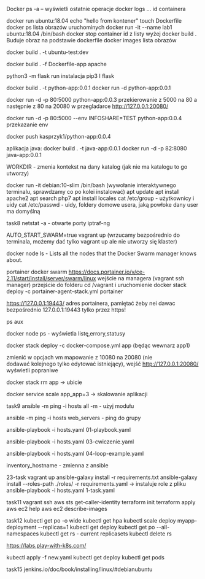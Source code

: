 Docker ps -a – wyświetli ostatnie operacje
docker logs … id containera

docker run ubuntu:18.04 echo "hello from kontener"
touch Dockerfile
docker ps lista obrazów uruchominych
docker run -it --name lab1 ubuntu:18.04 /bin/bash
docker stop container id z listy wyżej
docker build . Buduje obraz na podstawie dockerfile
docker images lista obrazów

docker build . -t ubuntu-test:dev

docker build . -f Dockerfile-app apache


python3 -m flask run
instalacja pip3 I flask


docker build . -t python-app:0.0.1
docker run -d python-app:0.0.1

docker run -d -p 80:5000 python-app:0.0.3
przekierowanie z 5000 na 80 a następnie z 80 na 20080
w przegladarce http://127.0.0.1:20080/

docker run -d -p 80:5000 --env INFOSHARE=TEST python-app:0.0.4
przekazanie env

docker push kasprzyk1/python-app:0.0.4


aplikacja java:
docker build . -t java-app:0.0.1
docker run -d -p 82:8080 java-app:0.0.1

WORKDIR - zmenia kontekst na dany katalog (jak nie ma katalogu to go utworzy)


docker run -it debian:10-slim /bin/bash    (wywołanie interaktywnego terminalu, sprawdzamy co po kolei instalować)
apt update
apt install apache2
apt search php7
apt install locales
cat /etc/group - użytkownicy i uidy
cat /etc/passwd - uidy, foldery domowe usera, jaką powłoke dany user ma domyślną

task8
netstat -a   - otwarte porty
iptraf-ng

AUTO_START_SWARM=true vagrant up (wrzucamy bezpośrednio do terminala, możemy dać tylko vagrant up ale nie utworzy się klaster)

docker node ls - Lists all the nodes that the Docker Swarm manager knows about. 

portainer docker swarm https://docs.portainer.io/v/ce-2.11/start/install/server/swarm/linux
wejście na managera (vagrant ssh manager) przejście do folderu cd /vagrant i uruchomienie 
docker stack deploy -c portainer-agent-stack.yml portainer

https://127.0.0.1:19443/ adres portainera, pamiętać żeby nei dawac bezpośrednio 127.0.0.1:19443 tylko przez https!

ps aux

docker node ps - wyświetla listę,errory,statusy

docker stack deploy -c docker-compose.yml app (będąc wewnarz app1)

zmienić w opcjach vm mapowanie z 10080 na 20080 (nie dodawać kolejnego tylko edytować istniejący), wejść http://127.0.0.1:20080/ wyświetli popraniwe

docker stack rm app -> ubicie 

docker service scale app_app=3 -> skalowanie aplikacji


task9 
ansible -m ping -i hosts all
-m - użyj modułu

ansible -m ping -i hosts web_servers - ping do grupy

ansible-playbook -i hosts.yaml 01-playbook.yaml

ansible-playbook -i hosts.yaml 03-cwiczenie.yaml

ansible-playbook -i hosts.yaml 04-loop-example.yaml 

inventory_hostname - zmienna z ansible


23-task
vagrant up
ansible-galaxy install -r requirements.txt
ansible-galaxy install --roles-path ./roles/ -r requirements.yaml -> instaluje role z pliku
ansible-playbook -i hosts.yaml 1-task.yaml


task11
vagrant ssh
aws sts get-caller-identity
terraform init
terraform apply
aws ec2 help
aws ec2 describe-images


task12
kubectl get po -o wide
kubectl get hpa
kubectl scale deploy myapp-deployment --replicas=1
kubectl get deploy
kubectl get po --all-namespaces
kubectl get rs - current replicasets
kubectl delete rs  <name>


https://labs.play-with-k8s.com/

kubectl apply -f new.yaml
kubectl get deploy
kubectl get pods


task15
jenkins.io/doc/book/installing/linux/#debianubuntu